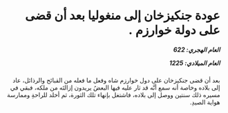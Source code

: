 <h1 dir="rtl">عودة جنكيزخان إلى منغوليا بعد أن قضى على دولة خوارزم .</h1>

<h5 dir="rtl">العام الهجري:  622

العام الميلادي: 1225

</h5>

<p dir="rtl">بعد أن قضى جنكيزخان على دول خوارزم شاه وفعل ما فعله من القبائح والرذائل، عاد إلى بلاده وخاصة أنه سمع أنَّه قد ثار عليه فيها البعضُ يريدون إزالتَه من ملكه، فبقي في مسيره ذلك سنتين ووصل إلى بلاده، فاشتغل بإنهاء تلك الثورة، ثم أخلد للراحةِ وممارسة هواية الصيدِ.</p></br>
